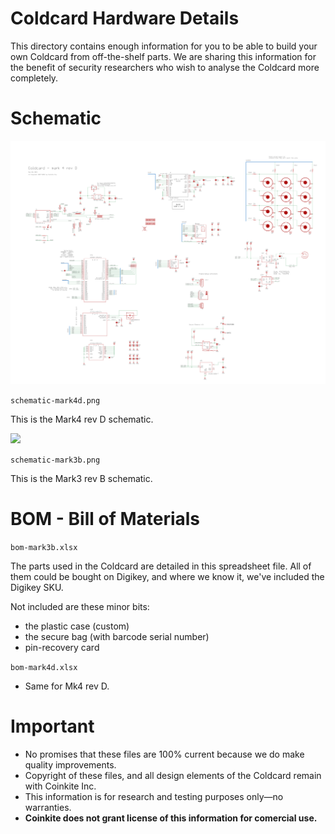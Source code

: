 
# Coldcard Hardware Details

This directory contains enough information for you to be able to
build your own Coldcard from off-the-shelf parts.
We are sharing this information for the benefit of security
researchers who wish to analyse the Coldcard more completely.


# Schematic

![](schematic-mark4d.png)

`schematic-mark4d.png`

This is the Mark4 rev D schematic.

![](schematic-mark3b.png)

`schematic-mark3b.png`

This is the Mark3 rev B schematic.


# BOM - Bill of Materials

`bom-mark3b.xlsx`

The parts used in the Coldcard are detailed in this spreadsheet file.
All of them could be bought on Digikey, and where we know
it, we've included the Digikey SKU.

Not included are these minor bits:

- the plastic case (custom)
- the secure bag (with barcode serial number)
- pin-recovery card

`bom-mark4d.xlsx`

- Same for Mk4 rev D.

# Important

- No promises that these files are 100% current because we do make quality improvements.
- Copyright of these files, and all design elements of the Coldcard remain with Coinkite Inc.
- This information is for research and testing purposes only&mdash;no warranties. 
- **Coinkite does not grant license of this information for comercial use.**

